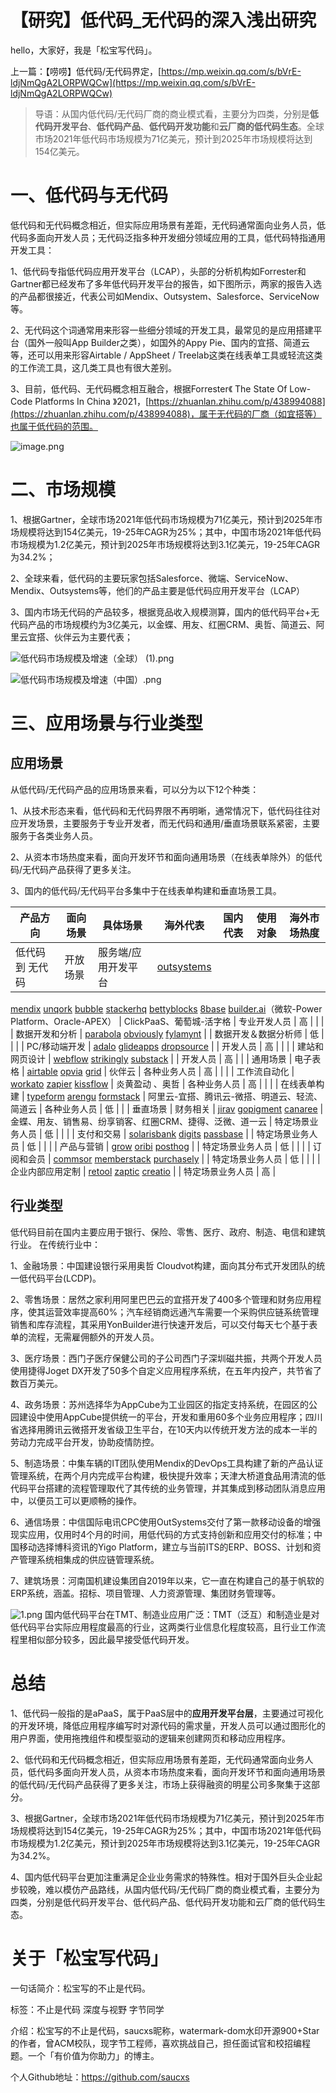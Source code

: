 # 【研究】低代码_无代码的深入浅出研究

hello，大家好，我是「松宝写代码」。

上一篇：【唠唠】低代码/无代码界定，[https://mp.weixin.qq.com/s/bVrE-ldjNmQgA2LORPWQCw](https://mp.weixin.qq.com/s/bVrE-ldjNmQgA2LORPWQCw)

> 导语：从国内低代码/无代码厂商的商业模式看，主要分为四类，分别是**低代码开发平台**、**低代码产品**、**低代码开发功能**和**云厂商的低代码生态**。全球市场2021年低代码市场规模为71亿美元，预计到2025年市场规模将达到154亿美元。


# 一、低代码与无代码
低代码和无代码概念相近，但实际应用场景有差距，无代码通常面向业务人员，低代码多面向开发人员；无代码泛指多种开发细分领域应用的工具，低代码特指通用开发工具：

1、低代码专指低代码应用开发平台（LCAP），头部的分析机构如Forrester和Gartner都已经发布了多年低代码开发平台的报告，如下图所示，两家的报告入选的产品都很接近，代表公司如Mendix、Outsystem、Salesforce、ServiceNow等。

2、无代码这个词通常用来形容一些细分领域的开发工具，最常见的是应用搭建平台（国外一般叫App Builder之类），如国外的Appy Pie、国内的宜搭、简道云等，还可以用来形容Airtable / AppSheet / Treelab这类在线表单工具或轻流这类的工作流工具，这几类工具也有很大差别。

3、目前，低代码、无代码概念相互融合，根据Forrester《 The State Of Low-Code Platforms In China 》2021，[https://zhuanlan.zhihu.com/p/438994088](https://zhuanlan.zhihu.com/p/438994088)，属于无代码的厂商（如宜搭等）也属于低代码的范围。

![image.png](https://cdn.nlark.com/yuque/0/2022/png/276016/1648369475690-a7ba64cd-06b5-46af-868b-946b87c5c4fe.png#clientId=u21f5ffe8-dd5c-4&crop=0&crop=0&crop=1&crop=1&from=paste&height=431&id=ue461d601&margin=%5Bobject%20Object%5D&name=image.png&originHeight=862&originWidth=1666&originalType=binary&ratio=1&rotation=0&showTitle=false&size=405740&status=done&style=none&taskId=ub6de0e0e-f64a-4d71-9650-612d9c9e645&title=&width=833)


# 二、市场规模
1、根据Gartner，全球市场2021年低代码市场规模为71亿美元，预计到2025年市场规模将达到154亿美元，19-25年CAGR为25%；其中，中国市场2021年低代码市场规模为1.2亿美元，预计到2025年市场规模将达到3.1亿美元，19-25年CAGR为34.2%；

2、全球来看，低代码的主要玩家包括Salesforce、微端、ServiceNow、Mendix、Outsystems等，他们的产品主要是低代码应用开发平台（LCAP）

3、国内市场无代码的产品较多，根据竞品收入规模测算，国内的低代码平台+无代码产品的市场规模约为3亿美元，以金蝶、用友、红圈CRM、奥哲、简道云、阿里云宜搭、伙伴云为主要代表；

![低代码市场规模及增速（全球） (1).png](https://cdn.nlark.com/yuque/0/2022/png/276016/1648305813252-ec00856f-50e3-409d-90ac-65e4468c0a32.png#clientId=uff24081b-0e7e-4&crop=0&crop=0&crop=1&crop=1&from=paste&height=697&id=ufef7baf7&margin=%5Bobject%20Object%5D&name=%E4%BD%8E%E4%BB%A3%E7%A0%81%E5%B8%82%E5%9C%BA%E8%A7%84%E6%A8%A1%E5%8F%8A%E5%A2%9E%E9%80%9F%EF%BC%88%E5%85%A8%E7%90%83%EF%BC%89%20%281%29.png&originHeight=1394&originWidth=2214&originalType=binary&ratio=1&rotation=0&showTitle=false&size=260952&status=done&style=none&taskId=u0ca81197-ee5c-413c-beae-2405c339a40&title=&width=1107)

![低代码市场规模及增速（中国）.png](https://cdn.nlark.com/yuque/0/2022/png/276016/1648306382708-0d9af350-3e74-4c8e-93b5-172a50a25950.png#clientId=uff24081b-0e7e-4&crop=0&crop=0&crop=1&crop=1&from=paste&height=697&id=ue376ede6&margin=%5Bobject%20Object%5D&name=%E4%BD%8E%E4%BB%A3%E7%A0%81%E5%B8%82%E5%9C%BA%E8%A7%84%E6%A8%A1%E5%8F%8A%E5%A2%9E%E9%80%9F%EF%BC%88%E4%B8%AD%E5%9B%BD%EF%BC%89.png&originHeight=1394&originWidth=2376&originalType=binary&ratio=1&rotation=0&showTitle=false&size=272259&status=done&style=none&taskId=ua9c9fe67-adda-4148-a49e-0779857b595&title=&width=1188)

# 三、应用场景与行业类型
## 应用场景
从低代码/无代码产品的应用场景来看，可以分为以下12个种类：

1、从技术形态来看，低代码和无代码界限不再明晰，通常情况下，低代码往往对应开发场景，主要服务于专业开发者，而无代码和通用/垂直场景联系紧密，主要服务于各类业务人员。

2、从资本市场热度来看，面向开发环节和面向通用场景（在线表单除外）的低代码/无代码产品获得了更多关注。

3、国内的低代码/无代码平台多集中于在线表单构建和垂直场景工具。

| 产品方向 | 面向场景 | 具体场景 | 海外代表 | 国内代表 | 使用对象 | 海外市场热度 |
| --- | --- | --- | --- | --- | --- | --- |
| 低代码 到 无代码 | 开放场景 | 服务端/应用开发平台 | [outsystems](https://www.outsystems.com/)
[mendix](https://www.mendix.com/)
[unqork](https://www.unqork.com/)
[bubble](https://bubble.io/)
[stackerhq](https://www.stackerhq.com/)
[bettyblocks](https://www.bettyblocks.com/)
[8base](https://www.8base.com/)
[builder.ai](https://www.builder.ai/)（微软-Power Platform、Oracle-APEX） | ClickPaaS、葡萄城-活字格 | 专业开发人员 | 高 |
|  |  | 数据开发和分析 | [parabola](https://parabola.io/)
[obviously](https://www.obviously.ai/)
[fylamynt](https://www.fylamynt.com/) |  | 数据开发＆数据分析师 | 低 |
|  |  | PC/移动端开发 | [adalo](https://www.adalo.com/)
[glideapps](https://www.glideapps.com/)
[dropsource](https://www.dropsource.com/) |  | 开发人员 | 高 |
|  |  | 建站和网页设计 | [webflow](https://webflow.com/)
[strikingly](https://www.strikingly.com/)
[substack](https://substack.com/) | 
 | 开发人员 | 高 |
|  | 通用场景 | 电子表格 | [airtable](https://www.airtable.com/)
[opvia](https://www.opvia.io/)
[grid](https://grid.is/) | 伙伴云 | 各种业务人员 | 高 |
|  |  | 工作流自动化 | [workato](https://www.workato.com/)
[zapier](https://zapier.com/)
[kissflow](https://kissflow.com/) | 炎黄盈动 、奥哲 | 各种业务人员 | 高 |
|  |  | 在线表单构建 | [typeform](https://www.typeform.com/)
[arengu](https://www.arengu.com/)
[formstack](https://www.formstack.com/) | 阿里云-宜搭、腾讯云-微搭、明道云、轻流、简道云 | 各种业务人员 | 低 |
|  | 垂直场景 | 财务相关 | [jirav](https://www.jirav.com/)
[gopigment](https://www.gopigment.com/)
[canaree](https://www.canaree.co/) | 金蝶、用友、销售易、纷享销客、红圈CRM、捷得、泛微、道一云 | 特定场景业务人员 | 低 |
|  |  | 支付和交易 | [solarisbank](https://www.solarisbank.com/en/)
[digits](https://digits.com/)
[passbase](https://passbase.com/) |  | 特定场景业务人员 | 低 |
|  |  | 产品与营销 | [grow](https://www.grow.com/)
[oribi](https://oribi.io/)
[posthog](https://posthog.com/) |  | 特定场景业务人员 | 低 |
|  |  | 订阅和会员 | [commsor](https://www.commsor.com/)
[memberstack](https://www.memberstack.com/)
[purchasely](https://www.purchasely.com/) |  | 特定场景业务人员 | 低 |
|  |  | 企业内部应用定制 | [retool](https://retool.com/)
[zaptic](https://www.zaptic.com/zaptic-connected-workers-and-accelerated-digital-transformations)
[creatio](https://www.creatio.com/) |  | 特定场景业务人员 | 高 |


## 行业类型
低代码目前在国内主要应用于银行、保险、零售、医疗、政府、制造、电信和建筑行业。
在传统行业中：

1、金融场景：中国建设银行采用奥哲 Cloudvot构建，面向其分布式开发团队的统一低代码平台(LCDP)。

2、零售场景：居然之家利用阿里巴巴云的宜搭开发了400多个管理和财务应用程序，使其运营效率提高60%；汽车经销商远通汽车需要一个采购供应链系统管理销售和库存流程，其采用YonBuilder进行快速开发后，可以交付每天七个基于表单的流程，无需雇佣额外的开发人员。

3、医疗场景：西门子医疗保健公司的子公司西门子深圳磁共振，共两个开发人员使用捷得Joget DX开发了50多个自定义应用程序系统，在五年内投产，共节省了数百万美元。

4、政务场景：苏州选择华为AppCube为工业园区的指定支持系统，在园区的公园建设中使用AppCube提供统一的平台，开发和重用60多个业务应用程序；四川省选择用腾讯云微搭开发省级卫生平台，在10天内以传统开发方法的成本一半的劳动力完成平台开发，协助疫情防控。

5、制造场景：中集车辆的IT团队使用Mendix的DevOps工具构建了新的产品认证管理系统，在两个月内完成平台构建，极快提升效率；天津大桥道食品用清流的低代码平台搭建的流程管理取代了其传统的业务管理，并其集成到移动团队消息应用中，以便员工可以更顺畅的操作。

6、通信场景：中信国际电讯CPC使用OutSystems交付了第一款移动设备的增强现实应用，仅用时4个月的时间，用低代码的方式支持创新和应用交付的标准；中国移动选择博科资讯的Yigo Platform，建立与当前ITS的ERP、BOSS、计划和资产管理系统相集成的供应链管理系统。

7、建筑场景：河南国机建设集团自2019年以来，它一直在构建自己的基于帆软的ERP系统，涵盖。招标、项目管理、人力资源管理、集团财务管理等。

![1.png](https://cdn.nlark.com/yuque/0/2022/png/276016/1648220361799-b5b909f9-edc3-4675-9104-1b0a0053a1da.png#clientId=ua2b67c50-a5f4-4&crop=0&crop=0&crop=1&crop=1&from=drop&id=u2401f343&margin=%5Bobject%20Object%5D&name=1.png&originHeight=664&originWidth=852&originalType=binary&ratio=1&rotation=0&showTitle=false&size=50736&status=done&style=none&taskId=u8abea112-ff31-47c3-9d4b-64dba0a2290&title=)
国内低代码平台在TMT、制造业应用广泛：TMT（泛互）和制造业是对低代码平台实际应用程度最高的行业，这两类行业信息化程度较高，且行业工作流程里相似部分较多，因此最早接受低代码开发。

# 总结
1、低代码一般指的是aPaaS，属于PaaS层中的**应用开发平台层**，主要通过可视化的开发环境，降低应用程序编写时对源代码的需求量，开发人员可以通过图形化的用户界面，使用拖拽组件和模型驱动的逻辑来创建网页和移动应用程序。

2、低代码和无代码概念相近，但实际应用场景有差距，无代码通常面向业务人员，低代码多面向开发人员，从资本市场热度来看，面向开发环节和面向通用场景的低代码/无代码产品获得了更多关注，市场上获得融资的明星公司多聚集于这部分。

3、根据Gartner，全球市场2021年低代码市场规模为71亿美元，预计到2025年市场规模将达到154亿美元，19-25年CAGR为25%；其中，中国市场2021年低代码市场规模为1.2亿美元，预计到2025年市场规模将达到3.1亿美元，19-25年CAGR为34.2%。

4、国内低代码平台更加注重满足企业业务需求的特殊性。相对于国外巨头企业起步较晚，难以模仿产品路线，从国内低代码/无代码厂商的商业模式看，主要分为四类，分别是低代码开发平台、低代码产品、低代码开发功能和云厂商的低代码生态。

# 关于「松宝写代码」

一句话简介：松宝写的不止是代码。

标签：不止是代码 深度与视野 字节同学

介绍：松宝写的不止是代码，saucxs昵称，watermark-dom水印开源900+Star的作者，曾ACM校队，现字节工程师，喜欢挑战自己，担任面试官和校招编程题。一个「有价值为你助力」的博主。

个人Github地址：https://github.com/saucxs